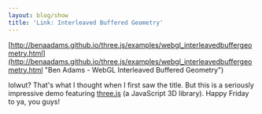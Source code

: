 ```yaml
---
layout: blog/show
title: 'Link: Interleaved Buffered Geometry'
---
```


[http://benaadams.github.io/three.js/examples/webgl_interleavedbuffergeometry.html](http://benaadams.github.io/three.js/examples/webgl_interleavedbuffergeometry.html "Ben Adams - WebGL Interleaved Buffered Geometry")

lolwut? That's what I thought when I first saw the title. But this is a seriously impressive demo featuring [three.js](http://threejs.org/ "Three.js") (a JavaScript 3D library). Happy Friday to ya, you guys!
